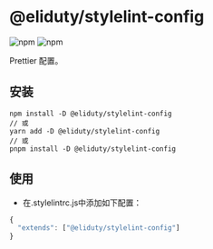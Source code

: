 # @eliduty/stylelint-config

![npm](https://img.shields.io/npm/dt/@eliduty/stylelint-config) ![npm](https://img.shields.io/npm/v/@eliduty/stylelint-config)

Prettier 配置。

## 安装

```shell
npm install -D @eliduty/stylelint-config
// 或
yarn add -D @eliduty/stylelint-config
// 或
pnpm install -D @eliduty/stylelint-config
```

## 使用

- 在.stylelintrc.js中添加如下配置：

```js
{
  "extends": ["@eliduty/stylelint-config"]
}
```
